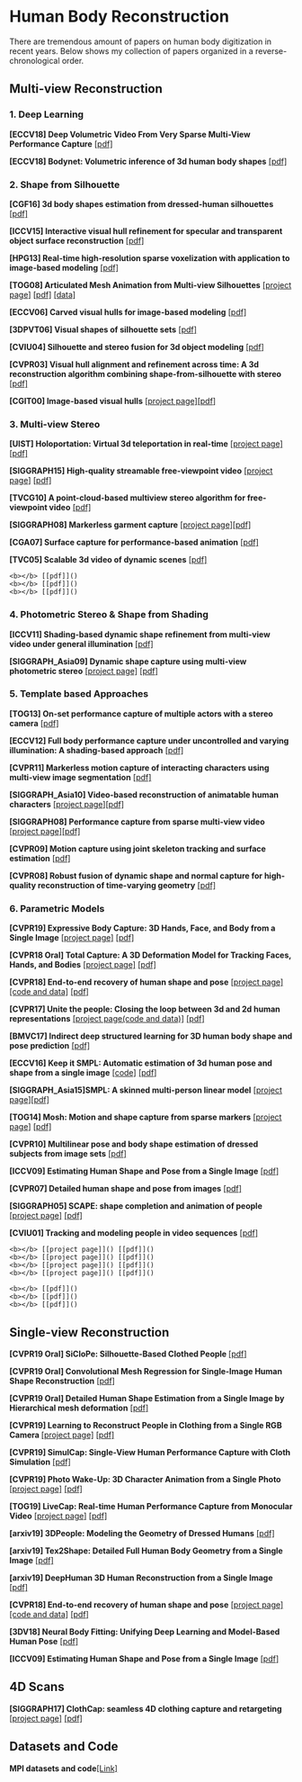 # Human Body Reconstruction 

There are tremendous amount of papers on human body digitization in recent years. 
Below shows my collection of papers organized in a reverse-chronological order. 

## Multi-view Reconstruction

### 1. Deep Learning 

<b>[ECCV18] Deep Volumetric Video From Very Sparse Multi-View Performance Capture</b> [[pdf]](http://chenweikai.github.io/papers/[ECCV18]Deep%20Volumetric%20Video%20From%20Very%20Sparse%20Multi-View%20Performance%20Capture.pdf)

<b>[ECCV18] Bodynet: Volumetric inference of 3d human body shapes</b> [[pdf]](http://openaccess.thecvf.com/content_ECCV_2018/papers/Gul_Varol_BodyNet_Volumetric_Inference_ECCV_2018_paper.pdf)

### 2. Shape from Silhouette

<b>[CGF16] 3d body shapes estimation from dressed-human silhouettes</b> [[pdf]](http://eprints.bournemouth.ac.uk/24967/1/1008_original.pdf)

<b>[ICCV15] Interactive visual hull refinement for specular and transparent object surface reconstruction</b> [[pdf]](https://www.cv-foundation.org/openaccess/content_iccv_2015/papers/Zuo_Interactive_Visual_Hull_ICCV_2015_paper.pdf)

<b>[HPG13] Real-time high-resolution sparse voxelization with application to image-based modeling</b> [[pdf]](http://citeseerx.ist.psu.edu/viewdoc/download?doi=10.1.1.645.4940&rep=rep1&type=pdf)

<b>[TOG08] Articulated Mesh Animation from Multi-view Silhouettes</b> [[project page]](http://people.csail.mit.edu/drdaniel/mesh_animation/) [[pdf]](https://homes.cs.washington.edu/~jovan/papers/vlasic-2008-ama.pdf) [[data]](http://people.csail.mit.edu/drdaniel/mesh_animation/#data)

<b>[ECCV06] Carved visual hulls for image-based modeling</b> [[pdf]](https://www.di.ens.fr/willow/pdfs/eccv06b.pdf)

<b>[3DPVT06] Visual shapes of silhouette sets</b> [[pdf]](https://hal.archives-ouvertes.fr/hal-00349020/document/)

<b>[CVIU04] Silhouette and stereo fusion for 3d object modeling</b> [[pdf]](https://carlos-hernandez.org/papers/hernandez_cviu04.pdf)

<b>[CVPR03] Visual hull alignment and refinement across time: A 3d reconstruction algorithm combining shape-from-silhouette with stereo</b> [[pdf]](https://www.cs.cmu.edu/~german/research/CVPR2003/VisualHull/VisualHull.pdf)

<b>[CGIT00] Image-based visual hulls</b> [[project page]](https://people.csail.mit.edu/wojciech/IBVH/index.html)[[pdf]](https://people.csail.mit.edu/wojciech/IBVH/ibvh.pdf)

### 3. Multi-view Stereo

<b>[UIST] Holoportation: Virtual 3d teleportation in real-time</b> [[project page]](https://www.microsoft.com/en-us/research/project/holoportation-3/) [[pdf]](http://www.cs.toronto.edu/~slwang/holoportation.pdf)

<b>[SIGGRAPH15] High-quality streamable free-viewpoint video</b> [[project page]](http://hhoppe.com/proj/fvv/) [[pdf]](http://hhoppe.com/fvv.pdf)

<b>[TVCG10] A point-cloud-based multiview stereo algorithm for free-viewpoint video</b> [[pdf]](https://dl.acm.org/citation.cfm?id=1749522)

<b>[SIGGRAPH08] Markerless garment capture</b> [[project page]](http://www.cs.ubc.ca/labs/imager/tr/2008/MarkerlessGarmentCapture/)[[pdf]](https://vccimaging.org/Publications/Bradley2008MGC/Bradley2008MGC.pdf)

<b>[CGA07] Surface capture for performance-based animation</b> [[pdf]](https://core.ac.uk/download/pdf/397966.pdf)

<b>[TVC05] Scalable 3d video of dynamic scenes</b> [[pdf]](https://cgl.ethz.ch/Downloads/Publications/Papers/2005/Was05/Was05.pdf)

```
<b></b> [[pdf]]()
<b></b> [[pdf]]()
<b></b> [[pdf]]()
```

### 4. Photometric Stereo & Shape from Shading

<b>[ICCV11] Shading-based dynamic shape refinement from multi-view video under general illumination</b> [[pdf]](http://citeseerx.ist.psu.edu/viewdoc/download?doi=10.1.1.226.8025&rep=rep1&type=pdf)

<b>[SIGGRAPH_Asia09] Dynamic shape capture using multi-view photometric stereo</b> [[project page]](http://gl.ict.usc.edu/Research/dynamicshape/) [[pdf]](https://people.csail.mit.edu/wojciech/MultiviewPhotometricStereo/MultiviewPS.pdf)

### 5. Template based Approaches

<b>[TOG13] On-set performance capture of multiple actors with a stereo camera</b> [[pdf]](https://gvv.mpi-inf.mpg.de/files/SIGGRAPH_ASIA_2013/binocap_high.pdf)

<b>[ECCV12] Full body performance capture under uncontrolled and varying illumination: A shading-based approach</b> [[pdf]](http://citeseerx.ist.psu.edu/viewdoc/download?doi=10.1.1.367.354&rep=rep1&type=pdf)

<b>[CVPR11] Markerless motion capture
of interacting characters using multi-view image segmentation</b> [[pdf]](https://pages.iai.uni-bonn.de/gall_juergen/download/jgall_multitrack_cvpr11.pdf)

<b>[SIGGRAPH_Asia10] Video-based reconstruction of animatable human characters</b> [[project page]](http://resources.mpi-inf.mpg.de/perfcap/index_vrhc.html)[[pdf]](https://people.mpi-inf.mpg.de/~theobalt/vrhc.pdf)

<b>[SIGGRAPH08] Performance capture from sparse multi-view video</b> [[project page]](http://resources.mpi-inf.mpg.de/perfcap/)[[pdf]](https://gvv.mpi-inf.mpg.de/files/old_site_files/pcmv_preprint.pdf)

<b>[CVPR09] Motion capture using joint skeleton tracking and surface estimation</b> [[pdf]](https://www.tnt.uni-hannover.de/papers/data/773/773_1.pdf)

<b>[CVPR08] Robust fusion of dynamic shape and normal capture for high-quality reconstruction of time-varying
geometry</b> [[pdf]](https://gvv.mpi-inf.mpg.de/files/old_site_files/cvpr08b.pdf)



### 6. Parametric Models

<b>[CVPR19] Expressive Body Capture: 3D Hands, Face, and Body from a Single Image</b> [[project page]](https://smpl-x.is.tue.mpg.de/) [[pdf]](https://ps.is.tuebingen.mpg.de/uploads_file/attachment/attachment/497/SMPL-X.pdf)

<b>[CVPR18 Oral] Total Capture: A 3D Deformation Model for Tracking Faces, Hands, and Bodies</b> [[project page]](http://www.cs.cmu.edu/~hanbyulj/totalcapture/) [[pdf]](http://openaccess.thecvf.com/content_cvpr_2018/papers/Joo_Total_Capture_A_CVPR_2018_paper.pdf)

<b>[CVPR18] End-to-end recovery of human shape and pose</b> [[project page]](https://akanazawa.github.io/hmr/) [[code and data]](https://github.com/akanazawa/hmr) [[pdf]](https://arxiv.org/pdf/1712.06584.pdf)

<b>[CVPR17] Unite the people: Closing the loop between 3d and 2d human representations</b> [[project page(code and data)]](http://files.is.tuebingen.mpg.de/classner/up/) [[pdf]](https://arxiv.org/pdf/1701.02468.pdf)

<b>[BMVC17] Indirect deep structured learning for 3D human body shape and pose prediction</b> [[pdf]](http://mi.eng.cam.ac.uk/~cipolla/publications/inproceedings/2017-BMVC-3D-body-indirect.pdf)
  
<b>[ECCV16] Keep it SMPL: Automatic estimation of 3d human pose and shape from a single image</b> [[code]](https://github.com/genki-ist/simplify) [[pdf]](https://arxiv.org/pdf/1607.08128.pdf)

<b>[SIGGRAPH_Asia15]SMPL: A skinned multi-person linear model</b> [[project page]](http://smpl.is.tue.mpg.de/)[[pdf]](http://files.is.tue.mpg.de/black/papers/SMPL2015.pdf)

<b>[TOG14] Mosh: Motion and shape capture from sparse markers</b> [[project page]](https://ps.is.tuebingen.mpg.de/research_projects/mosh) [[pdf]](http://files.is.tue.mpg.de/black/papers/MoSh.pdf)

<b>[CVPR10] Multilinear pose and body shape estimation of dressed subjects from image sets</b> [[pdf]](http://citeseerx.ist.psu.edu/viewdoc/download?doi=10.1.1.167.8773&rep=rep1&type=pdf)

<b>[ICCV09] Estimating Human Shape and Pose from a Single Image</b> [[pdf]](http://files.is.tue.mpg.de/black/papers/guanICCV09.pdf)

<b>[CVPR07] Detailed human shape and pose from images</b> [[pdf]](http://www.cs.cmu.edu/~jkh/gnhm_08/balan07imscape.pdf)

<b>[SIGGRAPH05] SCAPE: shape completion and animation of people</b> [[project page]](http://robotics.stanford.edu/~drago/Projects/scape/scape.html) [[pdf]](http://robots.stanford.edu/papers/anguelov.shapecomp.pdf)

<b>[CVIU01] Tracking and modeling people in video sequences</b> [[pdf]](http://luthuli.cs.uiuc.edu/~daf/courses/appcv/papers/ankers01tracking.pdf)

```
<b></b> [[project page]]() [[pdf]]()
<b></b> [[project page]]() [[pdf]]()
<b></b> [[project page]]() [[pdf]]()
<b></b> [[project page]]() [[pdf]]()

<b></b> [[pdf]]()
<b></b> [[pdf]]()
<b></b> [[pdf]]()
```

## Single-view Reconstruction

<b>[CVPR19 Oral] SiCloPe: Silhouette-Based Clothed People </b>[[pdf]](https://arxiv.org/pdf/1901.00049.pdf)

<b>[CVPR19 Oral] Convolutional Mesh Regression for Single-Image Human Shape Reconstruction</b> [[pdf]](http://www.cis.upenn.edu/~kostas/mypub.dir/kolotouros19cvpr.pdf)

<b>[CVPR19 Oral] Detailed Human Shape Estimation from a Single Image by Hierarchical mesh deformation</b> [[pdf]](https://arxiv.org/pdf/1904.10506.pdf)

<b>[CVPR19] Learning to Reconstruct People in Clothing from a Single RGB Camera </b> [[project page]](https://virtualhumans.mpi-inf.mpg.de/octopus/) [[pdf]](https://arxiv.org/pdf/1903.05885.pdf)

<b>[CVPR19] SimulCap: Single-View Human Performance Capture with Cloth Simulation</b> [[pdf]](https://arxiv.org/abs/1903.06323)

<b>[CVPR19] Photo Wake-Up: 3D Character Animation from a Single Photo</b> [[project page]](https://grail.cs.washington.edu/projects/wakeup/) [[pdf]](https://arxiv.org/abs/1812.02246)

<b>[TOG19] LiveCap: Real-time Human Performance Capture from Monocular Video</b> [[project page]](https://gvv.mpi-inf.mpg.de/projects/LiveCap/) [[pdf]](https://gvv.mpi-inf.mpg.de/projects/LiveCap/data/livecap.pdf)

<b>[arxiv19] 3DPeople: Modeling the Geometry of Dressed Humans</b> [[pdf]](https://arxiv.org/pdf/1904.04571.pdf)

<b>[arxiv19] Tex2Shape: Detailed Full Human Body Geometry from a Single Image</b> [[pdf]](https://arxiv.org/pdf/1904.08645.pdf)

<b>[arxiv19] DeepHuman 3D Human Reconstruction from a Single Image</b> [[pdf]](http://www.liuyebin.com/deephuman/assets/DeepHuman.pdf)

<b>[CVPR18] End-to-end recovery of human shape and pose</b> [[project page]](https://akanazawa.github.io/hmr/) [[code and data]](https://github.com/akanazawa/hmr) [[pdf]](https://arxiv.org/pdf/1712.06584.pdf)

<b>[3DV18] Neural Body Fitting: Unifying Deep Learning and Model-Based Human Pose</b> [[pdf]](https://arxiv.org/pdf/1808.05942.pdf)

<b>[ICCV09] Estimating Human Shape and Pose from a Single Image</b> [[pdf]](http://files.is.tue.mpg.de/black/papers/guanICCV09.pdf)

## 4D Scans

<b>[SIGGRAPH17] ClothCap: seamless 4D clothing capture and retargeting</b> [[project page]](http://clothcap.is.tue.mpg.de/) [[pdf]](http://delivery.acm.org/10.1145/3080000/3073711/a73-pons-moll.pdf?ip=104.174.111.226&id=3073711&acc=OA&key=4D4702B0C3E38B35%2E4D4702B0C3E38B35%2E4D4702B0C3E38B35%2EA3ADFD50D6708552&__acm__=1557388386_0a9b1d6d188b8f850bf8b5f190d8060e)


## Datasets and Code

<b>MPI datasets and code</b>[[Link]](https://ps.is.tuebingen.mpg.de/research_fields/datasets-and-code)
